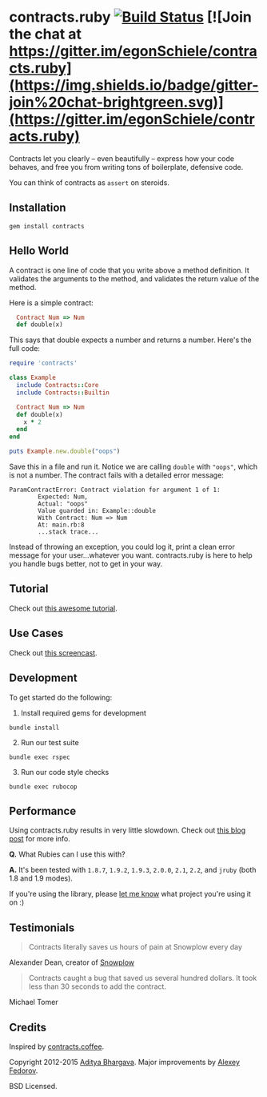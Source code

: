 # contracts.ruby [![Build Status](https://travis-ci.org/egonSchiele/contracts.ruby.png?branch=master)](https://travis-ci.org/egonSchiele/contracts.ruby) [![Join the chat at https://gitter.im/egonSchiele/contracts.ruby](https://img.shields.io/badge/gitter-join%20chat-brightgreen.svg)](https://gitter.im/egonSchiele/contracts.ruby)

Contracts let you clearly – even beautifully – express how your code behaves, and free you from writing tons of boilerplate, defensive code.

You can think of contracts as `assert` on steroids.

## Installation

    gem install contracts

## Hello World

A contract is one line of code that you write above a method definition. It validates the arguments to the method, and validates the return value of the method.

Here is a simple contract:

```ruby
  Contract Num => Num
  def double(x)
```

This says that double expects a number and returns a number. Here's the full code:

```ruby
require 'contracts'

class Example
  include Contracts::Core
  include Contracts::Builtin

  Contract Num => Num
  def double(x)
    x * 2
  end
end

puts Example.new.double("oops")
```

Save this in a file and run it. Notice we are calling `double` with `"oops"`, which is not a number. The contract fails with a detailed error message:

```
ParamContractError: Contract violation for argument 1 of 1:
        Expected: Num,
        Actual: "oops"
        Value guarded in: Example::double
        With Contract: Num => Num
        At: main.rb:8
        ...stack trace...
```

Instead of throwing an exception, you could log it, print a clean error message for your user...whatever you want. contracts.ruby is here to help you handle bugs better, not to get in your way.

## Tutorial

Check out [this awesome tutorial](http://egonschiele.github.com/contracts.ruby).

## Use Cases

Check out [this screencast](https://vimeo.com/85883356).

## Development

To get started do the following:

1. Install required gems for development

  `bundle install`

2. Run our test suite

  `bundle exec rspec`
  
3. Run our code style checks
  
  `bundle exec rubocop`
  
## Performance

Using contracts.ruby results in very little slowdown. Check out [this blog post](http://adit.io/posts/2013-03-04-How-I-Made-My-Ruby-Project-10x-Faster.html#seconds-6) for more info.

**Q.** What Rubies can I use this with?

**A.** It's been tested with `1.8.7`, `1.9.2`, `1.9.3`, `2.0.0`, `2.1`, `2.2`, and `jruby` (both 1.8 and 1.9 modes).

If you're using the library, please [let me know](https://github.com/egonSchiele) what project you're using it on :)

## Testimonials

> Contracts literally saves us hours of pain at Snowplow every day

Alexander Dean, creator of [Snowplow](https://github.com/snowplow/snowplow)

> Contracts caught a bug that saved us several hundred dollars. It took less than 30 seconds to add the contract.

Michael Tomer

## Credits

Inspired by [contracts.coffee](http://disnet.github.io/contracts.coffee/).

Copyright 2012-2015 [Aditya Bhargava](http://adit.io).
Major improvements by [Alexey Fedorov](https://github.com/waterlink).

BSD Licensed.


